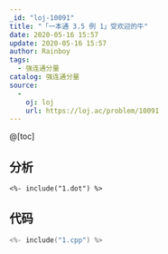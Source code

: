```yaml
---
_id: "loj-10091"
title: "「一本通 3.5 例 1」受欢迎的牛"
date: 2020-05-16 15:57
update: 2020-05-16 15:57
author: Rainboy
tags:
  - 强连通分量
catalog: 强连通分量
source: 
  - 
    oj: loj
    url: https://loj.ac/problem/10091
---
```



@[toc]
## 分析

```viz-dot
<%- include("1.dot") %>
```

## 代码

```c
<%- include("1.cpp") %>
```
